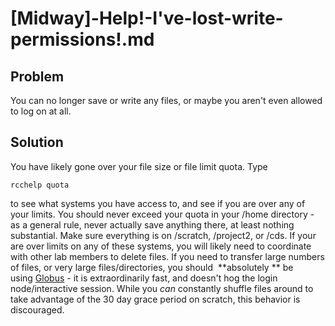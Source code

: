# [Midway]-Help!-I've-lost-write-permissions!.md
Problem
-------

You can no longer save or write any files, or maybe you aren't even allowed to log on at all. 

Solution
--------

You have likely gone over your file size or file limit quota. Type 

`rcchelp quota`

to see what systems you have access to, and see if you are over any of your limits. You should never exceed your quota in your /home directory - as a general rule, never actually save anything there, at least nothing substantial. Make sure everything is on /scratch, /project2, or /cds. If your are over limits on any of these systems, you will likely need to coordinate with other lab members to delete files. If you need to transfer large numbers of files, or very large files/directories, you should  **absolutely ** be using [Globus](https://globus.rcc.uchicago.edu/) - it is extraordinarily fast, and doesn't hog the login node/interactive session. While you _can_ constantly shuffle files around to take advantage of the 30 day grace period on scratch, this behavior is discouraged.
